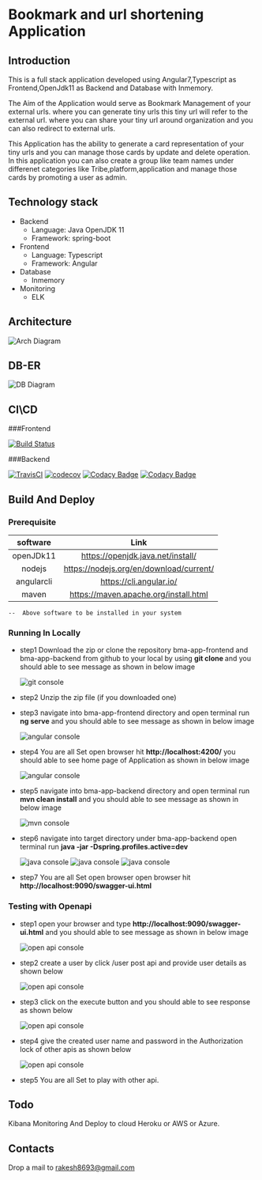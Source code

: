 # Bookmark and url shortening Application 

## Introduction

This is a full stack application developed using Angular7,Typescript as Frontend,OpenJdk11 as Backend and Database with Inmemory.

The Aim of the Application would serve as Bookmark Management of your external urls. where you can generate tiny urls this tiny url will refer to the external url. where you can share your tiny url around organization and you can also redirect to external urls.

This Application has the ability to generate a card representation of your tiny urls and you can manage those cards by update and delete operation. In this
application you can also create a group like team names under differenet categories like Tribe,platform,application and manage those cards by promoting a user as admin.
  
## Technology stack

* Backend
    - Language: Java OpenJDK 11
    - Framework: spring-boot
* Frontend
    - Language: Typescript
    - Framework: Angular
* Database
    - Inmemory
* Monitoring
    - ELK

## Architecture
   
   ![Arch Diagram](img/barch.png)
   
## DB-ER
	
   ![DB Diagram](img/erdiagram.png)

## CI\CD
###Frontend

   [![Build Status](https://travis-ci.com/rakesh8693/bma-app-frontend.svg?token=q8QxYUiMQGvboGb8PpCk&branch=master)](https://travis-ci.com/rakesh8693/bma-app-frontend)
   
###Backend 
     
   [![TravisCI](https://travis-ci.com/rakesh8693/bma-app-backend.svg?token=q8QxYUiMQGvboGb8PpCk&branch=master)](https://travis-ci.com/github/rakesh8693/bma-app-backend)
   [![codecov](https://codecov.io/gh/rakesh8693/bma-app-backend/branch/master/graph/badge.svg?token=WC151OASM9)](https://codecov.io/gh/rakesh8693/bma-app-backend)
   [![Codacy Badge](https://app.codacy.com/project/badge/Grade/882a1eb6a1bc466daa272f1127bf0df7)](https://www.codacy.com?utm_source=github.com&amp;utm_medium=referral&amp;utm_content=rakesh8693/bma-app-backend&amp;utm_campaign=Badge_Grade)
   [![Codacy Badge](https://app.codacy.com/project/badge/Coverage/882a1eb6a1bc466daa272f1127bf0df7)](https://www.codacy.com?utm_source=github.com&utm_medium=referral&utm_content=rakesh8693/bma-app-backend&utm_campaign=Badge_Coverage)   
   
## Build And Deploy

### Prerequisite

   |    software           |            Link               |
   |:---------------------:|:-----------------------------:|
   |   openJDk11           | https://openjdk.java.net/install/ |
   |   nodejs              | https://nodejs.org/en/download/current/ |
   |   angularcli          | https://cli.angular.io/ |
   |   maven               | https://maven.apache.org/install.html |

    --  Above software to be installed in your system   	

### Running In Locally

- step1 Download the zip or clone the repository bma-app-frontend and bma-app-backend from github to your local by using **git clone <repo name>** and you should able to see message as shown in below image

   ![git console](img/git.png)
   
- step2 Unzip the zip file (if you downloaded one)
 
- step3 navigate into bma-app-frontend directory and open terminal run **ng serve** and you should able to see message as shown in below image

   ![angular console](img/angular.png)
   
- step4 You are all Set open browser hit **http://localhost:4200/** you should able to see home page of Application as shown in below image

   ![angular console](img/ahome.png)
   
- step5 navigate into bma-app-backend directory and open terminal run **mvn clean install** and you should able to see message as shown in below image

   ![mvn console](img/bmvn.png)
   
- step6 navigate into target directory under bma-app-backend open terminal run **java -jar -Dspring.profiles.active=dev <jarname>**

   ![java console](img/sjar.png)
   ![java console](img/sblog.png)
   ![java console](img/sbstart.png)
   
- step7 You are all Set open browser open browser hit **http://localhost:9090/swagger-ui.html**

### Testing with Openapi

- step1 open your browser and type **http://localhost:9090/swagger-ui.html** and you should able to see message as shown in below image

   ![open api console](img/api.png)
   
- step2 create a user by click /user post api and provide user details as shown below
		   
   ![open api console](img/buser.png)
   
- step3 click on the execute button and you should able to see response as shown below
		   
   ![open api console](img/res.png)
   
- step4 give the created user name and password in the Authorization lock of other apis as shown below
		   
   ![open api console](img/sec.png)
   
- step5 You are all Set to play with other api.		   
         

## Todo

Kibana Monitoring And Deploy to cloud Heroku or AWS or Azure.    

## Contacts

Drop a mail to rakesh8693@gmail.com
